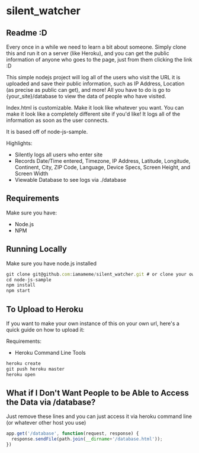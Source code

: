 silent_watcher
==============

Readme :D
--------------
Every once in a while we need to learn a bit about someone. 
Simply clone this and run it on a server (like Heroku), and you can get the public information of anyone who goes to the page, just from them clicking the link :D

This simple nodejs project will log all of the users who visit the URL it is uploaded and save their public information, such as IP Address, Location (as precise as public can get), and more! All you have to do is go to {your_site}/database to view the data of people who have visited. 

Index.html is customizable. Make it look like whatever you want. You can make it look like a completely different site if you'd like! It logs all of the information as soon as the user connects. 

It is based off of node-js-sample.

Highlights:
+	Silently logs all users who enter site
+	Records Date/Time entered, Timezone, IP Address, Latitude, Longitude, Continent, City, ZIP Code, Language, Device Specs, Screen Height, and Screen Width
+	Viewable Database to see logs via ./database


Requirements
--------------
Make sure you have:
+	Node.js
+	NPM

Running Locally
--------------
Make sure you have node.js installed
```javascript
git clone git@github.com:iamameme/silent_watcher.git # or clone your own fork
cd node-js-sample
npm install
npm start
```

To Upload to Heroku
------------------
If you want to make your own instance of this on your own url, here's a quick guide on how to upload it:

Requirements:
+	Heroku Command Line Tools

```javascript
heroku create
git push heroku master
heroku open
```

What if I Don't Want People to be Able to Access the Data via /database?
------------------
Just remove these lines and you can just access it via heroku command line (or whatever other host you use)

```javascript
app.get('/database', function(request, response) {
  response.sendFile(path.join(__dirname+'/database.html'));
})
```
